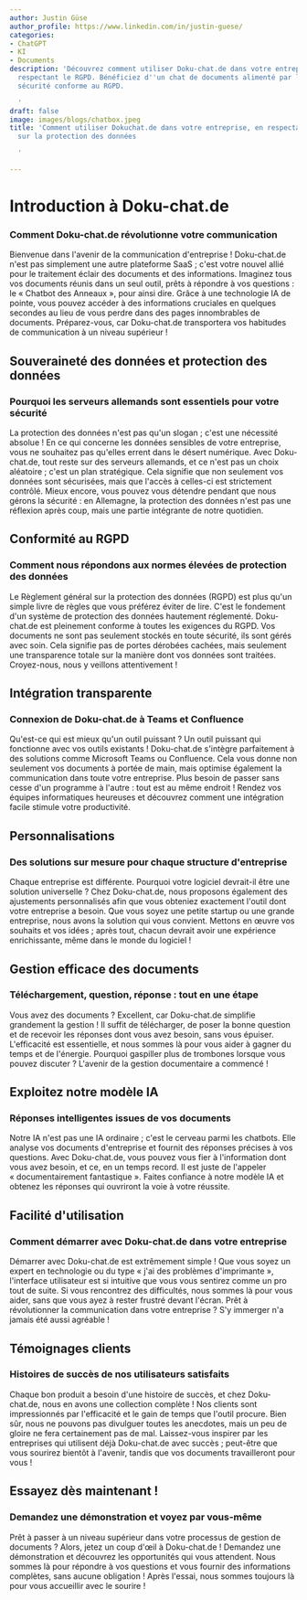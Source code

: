 ```yaml
---
author: Justin Güse
author_profile: https://www.linkedin.com/in/justin-guese/
categories:
- ChatGPT
- KI
- Documents
description: 'Découvrez comment utiliser Doku-chat.de dans votre entreprise tout en
  respectant le RGPD. Bénéficiez d''un chat de documents alimenté par l''IA et d''une
  sécurité conforme au RGPD.

  '
draft: false
image: images/blogs/chatbox.jpeg
title: 'Comment utiliser Dokuchat.de dans votre entreprise, en respectant la réglementation
  sur la protection des données

  '

---
```

# Introduction à Doku-chat.de
### Comment Doku-chat.de révolutionne votre communication

Bienvenue dans l'avenir de la communication d'entreprise ! Doku-chat.de n'est pas simplement une autre plateforme SaaS ; c'est votre nouvel allié pour le traitement éclair des documents et des informations. Imaginez tous vos documents réunis dans un seul outil, prêts à répondre à vos questions : le « Chatbot des Anneaux », pour ainsi dire. Grâce à une technologie IA de pointe, vous pouvez accéder à des informations cruciales en quelques secondes au lieu de vous perdre dans des pages innombrables de documents. Préparez-vous, car Doku-chat.de transportera vos habitudes de communication à un niveau supérieur !

## Souveraineté des données et protection des données
### Pourquoi les serveurs allemands sont essentiels pour votre sécurité

La protection des données n'est pas qu'un slogan ; c'est une nécessité absolue ! En ce qui concerne les données sensibles de votre entreprise, vous ne souhaitez pas qu'elles errent dans le désert numérique. Avec Doku-chat.de, tout reste sur des serveurs allemands, et ce n'est pas un choix aléatoire ; c'est un plan stratégique. Cela signifie que non seulement vos données sont sécurisées, mais que l'accès à celles-ci est strictement contrôlé. Mieux encore, vous pouvez vous détendre pendant que nous gérons la sécurité : en Allemagne, la protection des données n'est pas une réflexion après coup, mais une partie intégrante de notre quotidien.

## Conformité au RGPD
### Comment nous répondons aux normes élevées de protection des données

Le Règlement général sur la protection des données (RGPD) est plus qu'un simple livre de règles que vous préférez éviter de lire. C'est le fondement d'un système de protection des données hautement réglementé. Doku-chat.de est pleinement conforme à toutes les exigences du RGPD. Vos documents ne sont pas seulement stockés en toute sécurité, ils sont gérés avec soin. Cela signifie pas de portes dérobées cachées, mais seulement une transparence totale sur la manière dont vos données sont traitées. Croyez-nous, nous y veillons attentivement !

## Intégration transparente
### Connexion de Doku-chat.de à Teams et Confluence

Qu'est-ce qui est mieux qu'un outil puissant ? Un outil puissant qui fonctionne avec vos outils existants ! Doku-chat.de s'intègre parfaitement à des solutions comme Microsoft Teams ou Confluence. Cela vous donne non seulement vos documents à portée de main, mais optimise également la communication dans toute votre entreprise. Plus besoin de passer sans cesse d'un programme à l'autre : tout est au même endroit ! Rendez vos équipes informatiques heureuses et découvrez comment une intégration facile stimule votre productivité.

## Personnalisations
### Des solutions sur mesure pour chaque structure d'entreprise

Chaque entreprise est différente. Pourquoi votre logiciel devrait-il être une solution universelle ? Chez Doku-chat.de, nous proposons également des ajustements personnalisés afin que vous obteniez exactement l'outil dont votre entreprise a besoin. Que vous soyez une petite startup ou une grande entreprise, nous avons la solution qui vous convient. Mettons en œuvre vos souhaits et vos idées ; après tout, chacun devrait avoir une expérience enrichissante, même dans le monde du logiciel !

## Gestion efficace des documents
### Téléchargement, question, réponse : tout en une étape

Vous avez des documents ? Excellent, car Doku-chat.de simplifie grandement la gestion ! Il suffit de télécharger, de poser la bonne question et de recevoir les réponses dont vous avez besoin, sans vous épuiser. L'efficacité est essentielle, et nous sommes là pour vous aider à gagner du temps et de l'énergie. Pourquoi gaspiller plus de trombones lorsque vous pouvez discuter ? L'avenir de la gestion documentaire a commencé !

## Exploitez notre modèle IA
### Réponses intelligentes issues de vos documents

Notre IA n'est pas une IA ordinaire ; c'est le cerveau parmi les chatbots. Elle analyse vos documents d'entreprise et fournit des réponses précises à vos questions. Avec Doku-chat.de, vous pouvez vous fier à l'information dont vous avez besoin, et ce, en un temps record. Il est juste de l'appeler « documentairement fantastique ». Faites confiance à notre modèle IA et obtenez les réponses qui ouvriront la voie à votre réussite.

## Facilité d'utilisation
### Comment démarrer avec Doku-chat.de dans votre entreprise

Démarrer avec Doku-chat.de est extrêmement simple ! Que vous soyez un expert en technologie ou du type « j'ai des problèmes d'imprimante », l'interface utilisateur est si intuitive que vous vous sentirez comme un pro tout de suite. Si vous rencontrez des difficultés, nous sommes là pour vous aider, sans que vous ayez à rester frustré devant l'écran. Prêt à révolutionner la communication dans votre entreprise ? S'y immerger n'a jamais été aussi agréable !

## Témoignages clients
### Histoires de succès de nos utilisateurs satisfaits

Chaque bon produit a besoin d'une histoire de succès, et chez Doku-chat.de, nous en avons une collection complète ! Nos clients sont impressionnés par l'efficacité et le gain de temps que l'outil procure. Bien sûr, nous ne pouvons pas divulguer toutes les anecdotes, mais un peu de gloire ne fera certainement pas de mal. Laissez-vous inspirer par les entreprises qui utilisent déjà Doku-chat.de avec succès ; peut-être que vous sourirez bientôt à l'avenir, tandis que vos documents travailleront pour vous !

## Essayez dès maintenant !
### Demandez une démonstration et voyez par vous-même

Prêt à passer à un niveau supérieur dans votre processus de gestion de documents ? Alors, jetez un coup d'œil à Doku-chat.de ! Demandez une démonstration et découvrez les opportunités qui vous attendent. Nous sommes là pour répondre à vos questions et vous fournir des informations complètes, sans aucune obligation ! Après l'essai, nous sommes toujours là pour vous accueillir avec le sourire !
